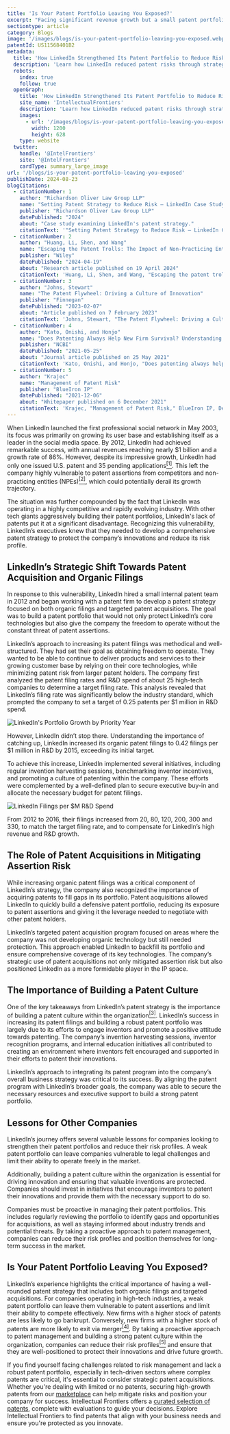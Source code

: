 ```yaml
---
title: 'Is Your Patent Portfolio Leaving You Exposed?'
excerpt: "Facing significant revenue growth but a small patent portfolio, LinkedIn was at risk of patent assertions. To counter this, the company collaborated with external advisors to build a robust patent strategy. They benchmarked high-tech companies' filing rates, increasing their own to 0.42 filings per $1 million R&D spend in 2015 through proactive invention harvesting and improved incentives. LinkedIn targeted 11 high-risk asserters, acquiring early-priority patents to counter potential threats. The company developed a strategic response playbook, and its investment in a comprehensive patent strategy has positively impacted its freedom to operate."
sectiontype: article
category: Blogs
image: '/images/blogs/is-your-patent-portfolio-leaving-you-exposed.webp'
patentId: US11568401B2
metadata:
  title: 'How LinkedIn Strengthened Its Patent Portfolio to Reduce Risks'
  description: 'Learn how LinkedIn reduced patent risks through strategic acquisitions and increased filings. Build a robust patent strategy to safeguard innovation.'
  robots:
    index: true
    follow: true
  openGraph:
    title: 'How LinkedIn Strengthened Its Patent Portfolio to Reduce Risks | IntellectualFrontiers'
    site_name: 'IntellectualFrontiers'
    description: 'Learn how LinkedIn reduced patent risks through strategic acquisitions and increased filings. Build a robust patent strategy to safeguard innovation.'
    images:
      - url: '/images/blogs/is-your-patent-portfolio-leaving-you-exposed.webp'
        width: 1200
        height: 628
    type: website
  twitter:
    handle: '@IntelFrontiers'
    site: '@IntelFrontiers'
    cardType: summary_large_image
url: '/blogs/is-your-patent-portfolio-leaving-you-exposed'
publishDate: 2024-08-23
blogCitations:
  - citationNumber: 1
    author: "Richardson Oliver Law Group LLP"
    name: "Setting Patent Strategy to Reduce Risk – LinkedIn Case Study"
    publisher: "Richardson Oliver Law Group LLP"
    datePublished: "2024"
    about: "Case study examining LinkedIn's patent strategy."
    citationText: '"Setting Patent Strategy to Reduce Risk – LinkedIn Case Study," Richardson Oliver Law Group LLP, 2024'
  - citationNumber: 2
    author: "Huang, Li, Shen, and Wang"
    name: "Escaping the Patent Trolls: The Impact of Non-Practicing Entity Litigation on Firm Innovation Strategies"
    publisher: "Wiley"
    datePublished: "2024-04-19"
    about: "Research article published on 19 April 2024"
    citationText: 'Huang, Li, Shen, and Wang, "Escaping the patent trolls: The impact of non-practicing entity litigation on firm innovation strategies," Wiley, April 19, 2024'
  - citationNumber: 3
    author: "Johns, Stewart"
    name: "The Patent Flywheel: Driving a Culture of Innovation"
    publisher: "Finnegan"
    datePublished: "2023-02-07"
    about: "Article published on 7 February 2023"
    citationText: 'Johns, Stewart, "The Patent Flywheel: Driving a Culture of Innovation," Finnegan, February 7, 2023'
  - citationNumber: 4
    author: "Kato, Onishi, and Honjo"
    name: "Does Patenting Always Help New Firm Survival? Understanding Heterogeneity Among Exit Routes"
    publisher: "NCBI"
    datePublished: "2021-05-25"
    about: "Journal article published on 25 May 2021"
    citationText: 'Kato, Onishi, and Honjo, "Does patenting always help new firm survival? Understanding heterogeneity among exit routes," NCBI, May 25, 2021'
  - citationNumber: 5
    author: "Krajec"
    name: "Management of Patent Risk"
    publisher: "BlueIron IP"
    datePublished: "2021-12-06"
    about: "Whitepaper published on 6 December 2021"
    citationText: 'Krajec, "Management of Patent Risk," BlueIron IP, December 6, 2021'
---
```


When LinkedIn launched the first professional social network in May 2003, its focus was primarily on growing its user base and establishing itself as a leader in the social media space. By 2012, LinkedIn had achieved remarkable success, with annual revenues reaching nearly $1 billion and a growth rate of 86%. However, despite its impressive growth, LinkedIn had only one issued U.S. patent and 35 pending applications<a href="#ref_1" id="1" class="no-underline" title="Setting Patent Strategy to Reduce Risk – LinkedIn Case Study, Richardson Oliver Law Group LLP, 2024"><sup>[1]</sup></a>. This left the company highly vulnerable to patent assertions from competitors and non-practicing entities (NPEs)<a href="#ref_2" class="no-underline" title="Huang, Li, Shen, and Wang, 'Escaping the patent trolls: The impact of non-practicing entity litigation on firm innovation strategies,' Wiley, April 19, 2024"><sup>[2]</sup></a>, which could potentially derail its growth trajectory.

The situation was further compounded by the fact that LinkedIn was operating in a highly competitive and rapidly evolving industry. With other tech giants aggressively building their patent portfolios, LinkedIn's lack of patents put it at a significant disadvantage. Recognizing this vulnerability, LinkedIn’s executives knew that they needed to develop a comprehensive patent strategy to protect the company’s innovations and reduce its risk profile.

## LinkedIn’s Strategic Shift Towards Patent Acquisition and Organic Filings

In response to this vulnerability, LinkedIn hired a small internal patent team in 2012 and began working with a patent firm to develop a patent strategy focused on both organic filings and targeted patent acquisitions. The goal was to build a patent portfolio that would not only protect LinkedIn’s core technologies but also give the company the freedom to operate without the constant threat of patent assertions.

LinkedIn’s approach to increasing its patent filings was methodical and well-structured. They had set their goal as obtaining freedom to operate. They wanted to be able to continue to deliver products and services to their growing customer base by relying on their core technologies, while minimizing patent risk from larger patent holders. The company first analyzed the patent filing rates and R&D spend of about 25 high-tech companies to determine a target filing rate. This analysis revealed that LinkedIn’s filing rate was significantly below the industry standard, which prompted the company to set a target of 0.25 patents per $1 million in R&D spend.

<div class="flex justify-center">
  <img src="/images/blogs/is-your-patent-portfolio-leaving-you-exposed-1.webp" alt="LinkedIn's Portfolio Growth by Priority Year" />
</div>

However, LinkedIn didn’t stop there. Understanding the importance of catching up, LinkedIn increased its organic patent filings to 0.42 filings per $1 million in R&D by 2015, exceeding its initial target.

To achieve this increase, LinkedIn implemented several initiatives, including regular invention harvesting sessions, benchmarking inventor incentives, and promoting a culture of patenting within the company. These efforts were complemented by a well-defined plan to secure executive buy-in and allocate the necessary budget for patent filings.

<div class="flex justify-center">
  <img src="/images/blogs/is-your-patent-portfolio-leaving-you-exposed-2.webp" alt="LinkedIn Filings per $M R&D Spend" />
</div>

From 2012 to 2016, their filings increased from 20, 80, 120, 200, 300 and 330, to match the target filing rate, and to compensate for LinkedIn’s high revenue and R&D growth.

## The Role of Patent Acquisitions in Mitigating Assertion Risk

While increasing organic patent filings was a critical component of LinkedIn’s strategy, the company also recognized the importance of acquiring patents to fill gaps in its portfolio. Patent acquisitions allowed LinkedIn to quickly build a defensive patent portfolio, reducing its exposure to patent assertions and giving it the leverage needed to negotiate with other patent holders.

LinkedIn’s targeted patent acquisition program focused on areas where the company was not developing organic technology but still needed protection. This approach enabled LinkedIn to backfill its portfolio and ensure comprehensive coverage of its key technologies. The company’s strategic use of patent acquisitions not only mitigated assertion risk but also positioned LinkedIn as a more formidable player in the IP space.

## The Importance of Building a Patent Culture

One of the key takeaways from LinkedIn’s patent strategy is the importance of building a patent culture within the organization<a href="#ref_3" class="no-underline" title="Johns, Stewart, 'The Patent Flywheel: Driving a Culture of Innovation,' Finnegan, February 7, 2023"><sup>[3]</sup></a>. LinkedIn’s success in increasing its patent filings and building a robust patent portfolio was largely due to its efforts to engage inventors and promote a positive attitude towards patenting. The company’s invention harvesting sessions, inventor recognition programs, and internal education initiatives all contributed to creating an environment where inventors felt encouraged and supported in their efforts to patent their innovations.

LinkedIn’s approach to integrating its patent program into the company’s overall business strategy was critical to its success. By aligning the patent program with LinkedIn’s broader goals, the company was able to secure the necessary resources and executive support to build a strong patent portfolio.

## Lessons for Other Companies

LinkedIn’s journey offers several valuable lessons for companies looking to strengthen their patent portfolios and reduce their risk profiles. A weak patent portfolio can leave companies vulnerable to legal challenges and limit their ability to operate freely in the market.

Additionally, building a patent culture within the organization is essential for driving innovation and ensuring that valuable inventions are protected. Companies should invest in initiatives that encourage inventors to patent their innovations and provide them with the necessary support to do so.

Companies must be proactive in managing their patent portfolios. This includes regularly reviewing the portfolio to identify gaps and opportunities for acquisitions, as well as staying informed about industry trends and potential threats. By taking a proactive approach to patent management, companies can reduce their risk profiles and position themselves for long-term success in the market.

## Is Your Patent Portfolio Leaving You Exposed?

LinkedIn’s experience highlights the critical importance of having a well-rounded patent strategy that includes both organic filings and targeted acquisitions. For companies operating in high-tech industries, a weak patent portfolio can leave them vulnerable to patent assertions and limit their ability to compete effectively. New firms with a higher stock of patents are less likely to go bankrupt. Conversely, new firms with a higher stock of patents are more likely to exit via merger<a href="#ref_4" class="no-underline" title="Kato, Onishi, and Honjo, 'Does patenting always help new firm survival? Understanding heterogeneity among exit routes,' NCBI, May 25, 2021"><sup>[4]</sup></a>. By taking a proactive approach to patent management and building a strong patent culture within the organization, companies can reduce their risk profiles<a href="#ref_5" class="no-underline" title="Krajec, 'Management of Patent Risk,' BlueIron IP, December 6, 2021"><sup>[5]</sup></a> and ensure that they are well-positioned to protect their innovations and drive future growth.

If you find yourself facing challenges related to risk management and lack a robust patent portfolio, especially in tech-driven sectors where complex patents are critical, it's essential to consider strategic patent acquisitions. Whether you're dealing with limited or no patents, securing high-growth patents from our [marketplace](https://www.intellectualfrontiers.com/) can help mitigate risks and position your company for success. Intellectual Frontiers offers a [curated selection of patents](/patents), complete with evaluations to guide your decisions. Explore Intellectual Frontiers to find patents that align with your business needs and ensure you're protected as you innovate.